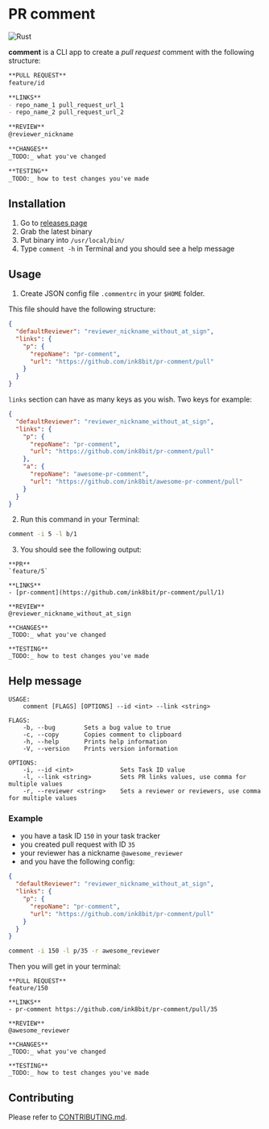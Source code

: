 # PR comment

![Rust](https://github.com/ink8bit/pr-comment/workflows/Rust/badge.svg)

**comment** is a CLI app to create a *pull request* comment with the following structure:

```md
**PULL REQUEST**
feature/id

**LINKS**
- repo_name_1 pull_request_url_1
- repo_name_2 pull_request_url_2

**REVIEW**
@reviewer_nickname

**CHANGES**
_TODO:_ what you've changed

**TESTING**
_TODO:_ how to test changes you've made
```

## Installation

1. Go to [releases page](https://github.com/ink8bit/pr-comment/releases)
2. Grab the latest binary
3. Put binary into `/usr/local/bin/`
4. Type `comment -h` in Terminal and you should see a help message

## Usage

1. Create JSON config file `.commentrc` in your `$HOME` folder.

This file should have the following structure:

```json
{
  "defaultReviewer": "reviewer_nickname_without_at_sign",
  "links": {
    "p": {
      "repoName": "pr-comment",
      "url": "https://github.com/ink8bit/pr-comment/pull"
    }
  }
}
```

`links` section can have as many keys as you wish. Two keys for example:

```json
{
  "defaultReviewer": "reviewer_nickname_without_at_sign",
  "links": {
    "p": {
      "repoName": "pr-comment",
      "url": "https://github.com/ink8bit/pr-comment/pull"
    },
    "a": {
      "repoName": "awesome-pr-comment",
      "url": "https://github.com/ink8bit/awesome-pr-comment/pull"
    }
  }
}
```


2. Run this command in your Terminal:

```sh
comment -i 5 -l b/1
```

3. You should see the following output:

```
**PR**
`feature/5`

**LINKS**
- [pr-comment](https://github.com/ink8bit/pr-comment/pull/1)

**REVIEW**
@reviewer_nickname_without_at_sign

**CHANGES**
_TODO:_ what you've changed

**TESTING**
_TODO:_ how to test changes you've made
```

## Help message

```
USAGE:
    comment [FLAGS] [OPTIONS] --id <int> --link <string>

FLAGS:
    -b, --bug        Sets a bug value to true
    -c, --copy       Copies comment to clipboard
    -h, --help       Prints help information
    -V, --version    Prints version information

OPTIONS:
    -i, --id <int>             Sets Task ID value
    -l, --link <string>        Sets PR links values, use comma for multiple values
    -r, --reviewer <string>    Sets a reviewer or reviewers, use comma for multiple values
```


### Example

- you have a task ID `150` in your task tracker
- you created pull request with ID `35`
- your reviewer has a nickname `@awesome_reviewer`
- and you have the following config:

```json
{
  "defaultReviewer": "reviewer_nickname_without_at_sign",
  "links": {
    "p": {
      "repoName": "pr-comment",
      "url": "https://github.com/ink8bit/pr-comment/pull"
    }
  }
}
```

```sh
comment -i 150 -l p/35 -r awesome_reviewer
```

Then you will get in your terminal:

```
**PULL REQUEST**
feature/150

**LINKS**
- pr-comment https://github.com/ink8bit/pr-comment/pull/35

**REVIEW**
@awesome_reviewer

**CHANGES**
_TODO:_ what you've changed

**TESTING**
_TODO:_ how to test changes you've made
```

## Contributing

Please refer to [CONTRIBUTING.md](/.github/CONTRIBUTING.md).
